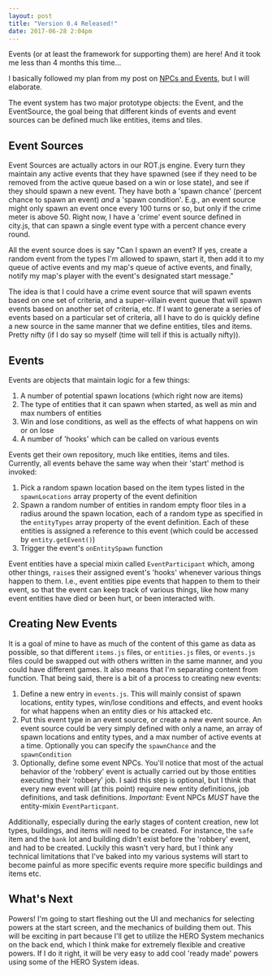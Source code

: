 ```yaml
---
layout: post
title: "Version 0.4 Released!"
date: 2017-06-28 2:04pm
---
```


Events (or at least the framework for supporting them) are here! And it took me less than 4 months this time...

I basically followed my plan from my post on [NPCs and Events](/hero/2017/04/10/npcs-and-events.html), but I will elaborate.

The event system has two major prototype objects: the Event, and the EventSource, the goal being that different kinds of events and event sources can be defined much like entities, items and tiles.

## Event Sources

Event Sources are actually actors in our ROT.js engine. Every turn they maintain any active events that they have spawned (see if they need to be removed from the active queue based on a win or lose state), and see if they should spawn a new event. They have both a 'spawn chance' (percent chance to spawn an event) _and_ a 'spawn condition'. E.g., an event source might only spawn an event once every 100 turns or so, but only if the crime meter is above 50. Right now, I have a 'crime' event source defined in city.js, that can spawn a single event type with a percent chance every round. 

All the event source does is say "Can I spawn an event? If yes, create a random event from the types I'm allowed to spawn, start it, then add it to my queue of active events and my map's queue of active events, and finally, notify my map's player with the event's designated start message."

The idea is that I could have a crime event source that will spawn events based on one set of criteria, and a super-villain event queue that will spawn events based on another set of criteria, etc. If I want to generate a series of events based on a particular set of criteria, all I have to do is quickly define a new source in the same manner that we define entities, tiles and items. Pretty nifty (if I do say so myself (time will tell if this is actually nifty)).

## Events

Events are objects that maintain logic for a few things:

1. A number of potential spawn locations (which right now are items)
2. The type of entities that it can spawn when started, as well as min and max numbers of entities
3. Win and lose conditions, as well as the effects of what happens on win or on lose
4. A number of 'hooks' which can be called on various events

Events get their own repository, much like entities, items and tiles. Currently, all events behave the same way when their 'start' method is invoked:

1. Pick a random spawn location based on the item types listed in the `spawnLocations` array property of the event definition
2. Spawn a random number of entities in random empty floor tiles in a radius around the spawn location, each of a random type as specified in the `entityTypes` array property of the event definition. Each of these entities is assigned a reference to this event (which could be accessed by `entity.getEvent()`)
3. Trigger the event's `onEntitySpawn` function

Event entities have a special mixin called `EventParticipant` which, among other things, `raise`s their assigned event's 'hooks' whenever various things happen to them. I.e., event entities pipe events that happen to them to their event, so that the event can keep track of various things, like how many event entities have died or been hurt, or been interacted with.

## Creating New Events

It is a goal of mine to have as much of the content of this game as data as possible, so that different `items.js` files, or `entities.js` files, or `events.js` files could be swapped out with others written in the same manner, and you could have different games. It also means that I'm separating content from function. That being said, there is a bit of a process to creating new events:

1. Define a new entry in `events.js`. This will mainly consist of spawn locations, entity types, win/lose conditions and effects, and event hooks for what happens when an entity dies or his attacked etc.
2. Put this event type in an event source, or create a new event source. An event source could be very simply defined with only a name, an array of spawn locations and entity types, and a max number of active events at a time. Optionally you can specify the `spawnChance` and the `spawnCondition`
3. Optionally, define some event NPCs. You'll notice that most of the actual behavior of the 'robbery' event is actually carried out by those entities executing their 'robbery' job. I said this step is optional, but I think that every new event will (at this point) require new entity definitions, job definitions, and task definitions. *Important:* Event NPCs _MUST_ have the entity-mixin `EventParticpant`.

Additionally, especially during the early stages of content creation, new lot types, buildings, and items will need to be created. For instance, the `safe` item and the `bank` lot and building didn't exist before the 'robbery' event, and had to be created. Luckily this wasn't very hard, but I think any technical limitations that I've baked into my various systems will start to become painful as more specific events require more specific buildings and items etc.

## What's Next

Powers! I'm going to start fleshing out the UI and mechanics for selecting powers at the start screen, and the mechanics of building them out. This will be exciting in part because I'll get to utilize the HERO System mechanics on the back end, which I think make for extremely flexible and creative powers. If I do it right, it will be very easy to add cool 'ready made' powers using some of the HERO System ideas.